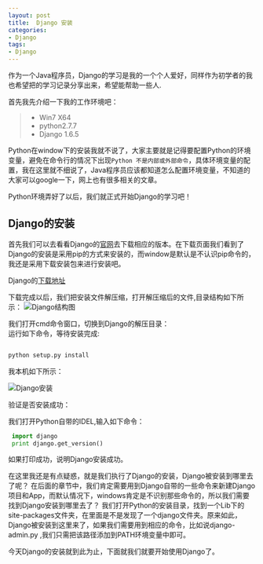 ```yaml
---
layout: post
title:  Django 安装
categories:
- Django
tags:
- Django
---
```


作为一个Java程序员，Django的学习是我的一个个人爱好，同样作为初学者的我也希望把的学习记录分享出来，希望能帮助一些人.


首先我先介绍一下我的工作环境吧：

> * Win7 X64
> * python2.7.7 
> * Django 1.6.5 

Python在window下的安装我就不说了，大家主要就是记得要配置Python的环境变量，避免在命令行的情况下出现`Python 不是内部或外部命令`，具体环境变量的配置，我在这里就不细说了，Java程序员应该都知道怎么配置环境变量，不知道的大家可以google一下，网上也有很多相关的文章。


Python环境弄好了以后，我们就正式开始Django的学习吧！

## Django的安装

首先我们可以去看看Django的[官网](https://www.djangoproject.com/)去下载相应的版本。在下载页面我们看到了Django的安装是采用pip的方式来安装的，而window是默认是不认识pip命令的，我还是采用下载安装包来进行安装吧。  

Django的[下载地址](https://www.djangoproject.com/m/releases/1.6/Django-1.6.5.tar.gz)  

下载完成以后，我们把安装文件解压缩，打开解压缩后的文件,目录结构如下所示：
![Django结构图](http://wentaotang.github.io/images/Django-struct.png)  

我们打开cmd命令窗口，切换到Django的解压目录：  
运行如下命令，等待安装完成:

```python

python setup.py install
```

我本机如下所示： 

![Django安装](http://wentaotang.github.io/images/Django-install.png)

验证是否安装成功： 

我们打开Python自带的IDEL,输入如下命令： 

```python
 import django
 print django.get_version()
```

如果打印成功，说明Django安装成功。

在这里我还是有点疑惑，就是我们执行了Django的安装，Django被安装到哪里去了呢？
在后面的章节中，我们肯定需要用到Django自带的一些命令来新建Django项目和App，而默认情况下，windows肯定是不识别那些命令的，所以我们需要找到Django安装到哪里去了？
我们打开Python的安装目录，找到一个Lib下的site-packages文件夹，在里面是不是发现了一个django文件夹。原来如此，Django被安装到这里来了，如果我们需要用到相应的命令，比如说django-admin.py ,我们只需把该路径添加到PATH环境变量中即可。

今天Django的安装就到此为止，下面就我们就要开始使用Django了。








